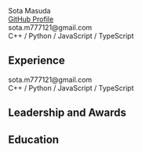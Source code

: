 <!-- header template -->

<div class="resume-header-layout">
  <div class="row">
    <div class="col-xs-6">
      <div class="resume-header-name">Sota Masuda</div>
    </div>
    <div class="col-xs-6">
      <div class="resume-header-gh-layout">
        <a class="resume-header-gh" href="https://github.com/sota0121">GitHub Profile</a>
      </div>
    </div>
  </div>
  <div class="row">
    <div class="col-xs-6">
      <div class="resume-header-email">sota.m777121@gmail.com</div>
    </div>
    <div class="col-xs-6">
      <div class="resume-header-pg-lang">C++ / Python / JavaScript / TypeScript</div>
    </div>
  </div>
</div>


<!-- header template -->

## Experience

<div class="row">
  <div class="col-xs-6">
    <div class="resume-header-email">sota.m777121@gmail.com</div>
  </div>
  <div class="col-xs-6">
    <div class="resume-header-pg-lang">C++ / Python / JavaScript / TypeScript</div>
  </div>
</div>


## Leadership and Awards


## Education


